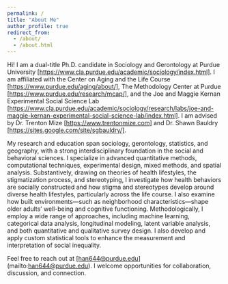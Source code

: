 ```yaml
---
permalink: /
title: "About Me"
author_profile: true
redirect_from: 
  - /about/
  - /about.html
---
```


Hi! I am a dual-title Ph.D. candidate in Sociology and Gerontology at Purdue University [https://www.cla.purdue.edu/academic/sociology/index.html]. I am affiliated with the Center on Aging and the Life Course [https://www.purdue.edu/aging/about/], The Methodology Center at Purdue [https://www.purdue.edu/research/mcap/], and the Joe and Maggie Kernan Experimental Social Science Lab [https://www.cla.purdue.edu/academic/sociology/research/labs/joe-and-maggie-kernan-experimental-social-science-lab/index.html]. I am advised by Dr. Trenton Mize [https://www.trentonmize.com] and Dr. Shawn Bauldry [https://sites.google.com/site/sgbauldry/].

My research and education span sociology, gerontology, statistics, and geography, with a strong interdisciplinary foundation in the social and behavioral sciences. I specialize in advanced quantitative methods, computational techniques, experimental design, mixed methods, and spatial analysis. Substantively, drawing on theories of health lifestyles, the stigmatization process, and stereotyping, I investigate how health behaviors are socially constructed and how stigma and stereotypes develop around diverse health lifestyles, particularly across the life course. I also examine how built environments—such as neighborhood characteristics—shape older adults’ well-being and cognitive functioning. Methodologically, I employ a wide range of approaches, including machine learning, categorical data analysis, longitudinal modeling, latent variable analysis, and both quantitative and qualitative survey design. I also develop and apply custom statistical tools to enhance the measurement and interpretation of social inequality.

Feel free to reach out at [han644@purdue.edu] (mailto:han644@purdue.edu). I welcome opportunities for collaboration, discussion, and connection.
